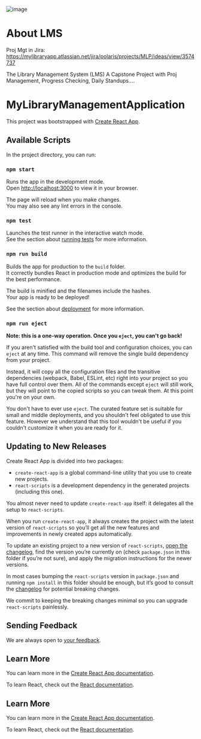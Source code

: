 ![image](https://cdn.vox-cdn.com/thumbor/bQvQkEiWCCqdven9p9DSiL4H1HQ=/0x0:6546x3305/1120x0/filters:focal(0x0:6546x3305):format(webp):no_upscale()/cdn.vox-cdn.com/uploads/chorus_asset/file/7953323/shutterstock_304930064.jpg)

# About LMS
Proj Mgt in Jira:
https://mylibraryapp.atlassian.net/jira/polaris/projects/MLP/ideas/view/3574737

The Library Management System (LMS)
A Capstone Project with Proj Management, Progress Checking, Daily Standups....

# MyLibraryManagementApplication

This project was bootstrapped with  [Create React App](https://github.com/facebook/create-react-app).

## [](https://github.com/arjungautam1/fullstack-frontend#available-scripts)Available Scripts

In the project directory, you can run:

### [](https://github.com/arjungautam1/fullstack-frontend#npm-start)`npm start`

Runs the app in the development mode.  
Open  [http://localhost:3000](http://localhost:3000/)  to view it in your browser.

The page will reload when you make changes.  
You may also see any lint errors in the console.

### [](https://github.com/arjungautam1/fullstack-frontend#npm-test)`npm test`

Launches the test runner in the interactive watch mode.  
See the section about  [running tests](https://facebook.github.io/create-react-app/docs/running-tests)  for more information.

### [](https://github.com/arjungautam1/fullstack-frontend#npm-run-build)`npm run build`

Builds the app for production to the  `build`  folder.  
It correctly bundles React in production mode and optimizes the build for the best performance.

The build is minified and the filenames include the hashes.  
Your app is ready to be deployed!

See the section about  [deployment](https://facebook.github.io/create-react-app/docs/deployment)  for more information.

### [](https://github.com/arjungautam1/fullstack-frontend#npm-run-eject)`npm run eject`

**Note: this is a one-way operation. Once you  `eject`, you can't go back!**

If you aren't satisfied with the build tool and configuration choices, you can  `eject`  at any time. This command will remove the single build dependency from your project.

Instead, it will copy all the configuration files and the transitive dependencies (webpack, Babel, ESLint, etc) right into your project so you have full control over them. All of the commands except  `eject`  will still work, but they will point to the copied scripts so you can tweak them. At this point you're on your own.

You don't have to ever use  `eject`. The curated feature set is suitable for small and middle deployments, and you shouldn't feel obligated to use this feature. However we understand that this tool wouldn't be useful if you couldn't customize it when you are ready for it.

## Updating to New Releases

Create React App is divided into two packages:

-   `create-react-app`  is a global command-line utility that you use to create new projects.
-   `react-scripts`  is a development dependency in the generated projects (including this one).

You almost never need to update  `create-react-app`  itself: it delegates all the setup to  `react-scripts`.

When you run  `create-react-app`, it always creates the project with the latest version of  `react-scripts`  so you’ll get all the new features and improvements in newly created apps automatically.

To update an existing project to a new version of  `react-scripts`,  [open the changelog](https://github.com/facebookincubator/create-react-app/blob/master/CHANGELOG.md), find the version you’re currently on (check  `package.json`  in this folder if you’re not sure), and apply the migration instructions for the newer versions.

In most cases bumping the  `react-scripts`  version in  `package.json`  and running  `npm install`  in this folder should be enough, but it’s good to consult the  [changelog](https://github.com/facebookincubator/create-react-app/blob/master/CHANGELOG.md)  for potential breaking changes.

We commit to keeping the breaking changes minimal so you can upgrade  `react-scripts`  painlessly.

## [](https://github.com/muhammadhoti/Employee-Management-System-Using-React?tab=readme-ov-file#sending-feedback)Sending Feedback

We are always open to  [your feedback](https://github.com/facebookincubator/create-react-app/issues).

## [](https://github.com/arjungautam1/fullstack-frontend#learn-more)Learn More

You can learn more in the  [Create React App documentation](https://facebook.github.io/create-react-app/docs/getting-started).

To learn React, check out the  [React documentation](https://reactjs.org/).

## [](https://github.com/arjungautam1/fullstack-frontend#learn-more)Learn More

You can learn more in the  [Create React App documentation](https://facebook.github.io/create-react-app/docs/getting-started).

To learn React, check out the  [React documentation](https://reactjs.org/).
